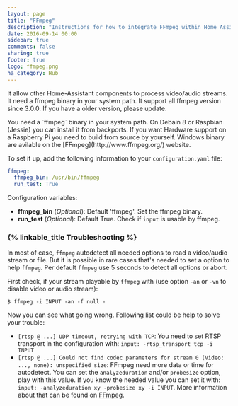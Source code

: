 ```yaml
---
layout: page
title: "FFmpeg"
description: "Instructions for how to integrate FFmpeg within Home Assistant."
date: 2016-09-14 00:00
sidebar: true
comments: false
sharing: true
footer: true
logo: ffmpeg.png
ha_category: Hub
---
```


It allow other Home-Assistant components to process video/audio streams. It need a ffmpeg binary in your system path. It support all ffmpeg version since 3.0.0. If you have a older version, please update.

<p class='note'>
You need a `ffmpeg` binary in your system path. On Debain 8 or Raspbian (Jessie) you can install it from backports. If you want Hardware support on a Raspberry Pi you need to build from source by yourself. Windows binary are avilable on the [FFmpeg](http://www.ffmpeg.org/) website.
</p>

To set it up, add the following information to your `configuration.yaml` file:

```yaml
ffmpeg:
  ffmpeg_bin: /usr/bin/ffmpeg
  run_test: True
```

Configuration variables:

- **ffmpeg_bin** (*Optional*): Default 'ffmpeg'. Set the ffmpeg binary.
- **run_test** (*Optional*): Default True. Check if `input` is usable by ffmpeg.

### {% linkable_title Troubleshooting %}

In most of case, `ffmpeg` autodetect all needed options to read a video/audio stream or file. But it is possible in rare cases that's needed to set a option to help `ffmpeg`. Per default `ffmpeg` use 5 seconds to detect all options or abort.

First check, if your stream playable by `ffmpeg` with (use option `-an` or `-vn` to disable video or audio stream):

```
$ ffmpeg -i INPUT -an -f null -
```

Now you can see what going wrong. Following list could be help to solve your trouble:

- `[rtsp @ ...] UDP timeout, retrying with TCP`: You need to set RTSP transport in the configuration with: `input: -rtsp_transport tcp -i INPUT`
- `[rtsp @ ...] Could not find codec parameters for stream 0 (Video: ..., none): unspecified size`: FFmpeg need more data or time for autodetect. You can set the `analyzeduration` and/or `probesize` option, play with this value. If you know the needed value you can set it  with: `input: -analyzeduration xy -probesize xy -i INPUT`. More information about that can be found on [FFmpeg](https://www.ffmpeg.org/ffmpeg-formats.html#Description).
